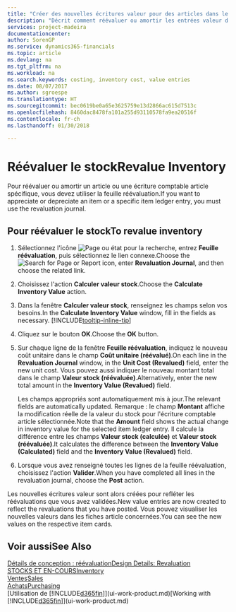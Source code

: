 ```yaml
---
title: "Créer des nouvelles écritures valeur pour des articles dans le stock| Microsoft Docs"
description: "Décrit comment réévaluer ou amortir les entrées valeur d'un ou de plusieurs articles dans le stock en validant leur valeur calculée courante."
services: project-madeira
documentationcenter: 
author: SorenGP
ms.service: dynamics365-financials
ms.topic: article
ms.devlang: na
ms.tgt_pltfrm: na
ms.workload: na
ms.search.keywords: costing, inventory cost, value entries
ms.date: 08/07/2017
ms.author: sgroespe
ms.translationtype: HT
ms.sourcegitcommit: bec0619be0a65e3625759e13d2866ac615d7513c
ms.openlocfilehash: 8460dac8478fa101a255d93110578fa9ea20516f
ms.contentlocale: fr-ch
ms.lasthandoff: 01/30/2018

---
```

# <a name="revalue-inventory"></a><span data-ttu-id="35311-103">Réévaluer le stock</span><span class="sxs-lookup"><span data-stu-id="35311-103">Revalue Inventory</span></span>
<span data-ttu-id="35311-104">Pour réévaluer ou amortir un article ou une écriture comptable article spécifique, vous devez utiliser la feuille réévaluation.</span><span class="sxs-lookup"><span data-stu-id="35311-104">If you want to appreciate or depreciate an item or a specific item ledger entry, you must use the revaluation journal.</span></span>

## <a name="to-revalue-inventory"></a><span data-ttu-id="35311-105">Pour réévaluer le stock</span><span class="sxs-lookup"><span data-stu-id="35311-105">To revalue inventory</span></span>
1. <span data-ttu-id="35311-106">Sélectionnez l'icône ![Page ou état pour la recherche](media/ui-search/search_small.png "Page ou état pour la recherche"), entrez **Feuille réévaluation**, puis sélectionnez le lien connexe.</span><span class="sxs-lookup"><span data-stu-id="35311-106">Choose the ![Search for Page or Report](media/ui-search/search_small.png "Search for Page or Report icon") icon, enter **Revaluation Journal**, and then choose the related link.</span></span>
2. <span data-ttu-id="35311-107">Choisissez l'action **Calculer valeur stock**.</span><span class="sxs-lookup"><span data-stu-id="35311-107">Choose the **Calculate Inventory Value** action.</span></span>
3. <span data-ttu-id="35311-108">Dans la fenêtre **Calculer valeur stock**, renseignez les champs selon vos besoins.</span><span class="sxs-lookup"><span data-stu-id="35311-108">In the **Calculate Inventory Value** window, fill in the fields as necessary.</span></span> [!INCLUDE[tooltip-inline-tip](includes/tooltip-inline-tip_md.md)]
4. <span data-ttu-id="35311-109">Cliquez sur le bouton **OK**.</span><span class="sxs-lookup"><span data-stu-id="35311-109">Choose the **OK** button.</span></span>
5. <span data-ttu-id="35311-110">Sur chaque ligne de la fenêtre **Feuille réévaluation**, indiquez le nouveau coût unitaire dans le champ **Coût unitaire (réévalué)**.</span><span class="sxs-lookup"><span data-stu-id="35311-110">On each line in the **Revaluation Journal** window, in the **Unit Cost (Revalued)** field, enter the new unit cost.</span></span> <span data-ttu-id="35311-111">Vous pouvez aussi indiquer le nouveau montant total dans le champ **Valeur stock (réévaluée)**.</span><span class="sxs-lookup"><span data-stu-id="35311-111">Alternatively, enter the new total amount in the **Inventory Value (Revalued)** field.</span></span>

    <span data-ttu-id="35311-112">Les champs appropriés sont automatiquement mis à jour.</span><span class="sxs-lookup"><span data-stu-id="35311-112">The relevant fields are automatically updated.</span></span> <span data-ttu-id="35311-113">Remarque : le champ **Montant** affiche la modification réelle de la valeur du stock pour l'écriture comptable article sélectionnée.</span><span class="sxs-lookup"><span data-stu-id="35311-113">Note that the **Amount** field shows the actual change in inventory value for the selected item ledger entry.</span></span> <span data-ttu-id="35311-114">Il calcule la différence entre les champs **Valeur stock (calculée)** et **Valeur stock (réévaluée)**.</span><span class="sxs-lookup"><span data-stu-id="35311-114">It calculates the difference between the **Inventory Value (Calculated)** field and the **Inventory Value (Revalued)** field.</span></span>
6. <span data-ttu-id="35311-115">Lorsque vous avez renseigné toutes les lignes de la feuille réévaluation, choisissez l'action **Valider**.</span><span class="sxs-lookup"><span data-stu-id="35311-115">When you have completed all lines in the revaluation journal, choose the **Post** action.</span></span>

<span data-ttu-id="35311-116">Les nouvelles écritures valeur sont alors créées pour refléter les réévaluations que vous avez validées.</span><span class="sxs-lookup"><span data-stu-id="35311-116">New value entries are now created to reflect the revaluations that you have posted.</span></span> <span data-ttu-id="35311-117">Vous pouvez visualiser les nouvelles valeurs dans les fiches article concernées.</span><span class="sxs-lookup"><span data-stu-id="35311-117">You can see the new values on the respective item cards.</span></span>

## <a name="see-also"></a><span data-ttu-id="35311-118">Voir aussi</span><span class="sxs-lookup"><span data-stu-id="35311-118">See Also</span></span>
[<span data-ttu-id="35311-119">Détails de conception : réévaluation</span><span class="sxs-lookup"><span data-stu-id="35311-119">Design Details: Revaluation</span></span>](design-details-revaluation.md)  
[<span data-ttu-id="35311-120">STOCKS ET EN-COURS</span><span class="sxs-lookup"><span data-stu-id="35311-120">Inventory</span></span>](inventory-manage-inventory.md)  
[<span data-ttu-id="35311-121">Ventes</span><span class="sxs-lookup"><span data-stu-id="35311-121">Sales</span></span>](sales-manage-sales.md)  
[<span data-ttu-id="35311-122">Achats</span><span class="sxs-lookup"><span data-stu-id="35311-122">Purchasing</span></span>](purchasing-manage-purchasing.md)  
<span data-ttu-id="35311-123">[Utilisation de [!INCLUDE[d365fin](includes/d365fin_md.md)]](ui-work-product.md)</span><span class="sxs-lookup"><span data-stu-id="35311-123">[Working with [!INCLUDE[d365fin](includes/d365fin_md.md)]](ui-work-product.md)</span></span>

